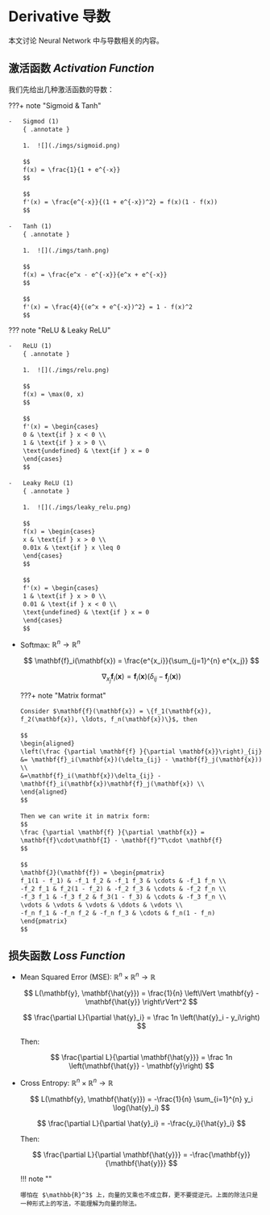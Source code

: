 # Derivative 导数

本文讨论 Neural Network 中与导数相关的内容。

## 激活函数 _Activation Function_

我们先给出几种激活函数的导数：

???+ note "Sigmoid & Tanh"

    -   Sigmod (1)
        { .annotate }

        1.  ![](./imgs/sigmoid.png)

        $$
        f(x) = \frac{1}{1 + e^{-x}}
        $$

        $$
        f'(x) = \frac{e^{-x}}{(1 + e^{-x})^2} = f(x)(1 - f(x))
        $$

    -   Tanh (1)
        { .annotate }

        1.  ![](./imgs/tanh.png)

        $$
        f(x) = \frac{e^x - e^{-x}}{e^x + e^{-x}}
        $$

        $$
        f'(x) = \frac{4}{(e^x + e^{-x})^2} = 1 - f(x)^2
        $$

??? note "ReLU & Leaky ReLU"

    -   ReLU (1)
        { .annotate }

        1.  ![](./imgs/relu.png)

        $$
        f(x) = \max(0, x)
        $$

        $$
        f'(x) = \begin{cases}
        0 & \text{if } x < 0 \\
        1 & \text{if } x > 0 \\
        \text{undefined} & \text{if } x = 0
        \end{cases}
        $$

    -   Leaky ReLU (1)
        { .annotate }

        1.  ![](./imgs/leaky_relu.png)

        $$
        f(x) = \begin{cases}
        x & \text{if } x > 0 \\
        0.01x & \text{if } x \leq 0
        \end{cases}
        $$

        $$
        f'(x) = \begin{cases}
        1 & \text{if } x > 0 \\
        0.01 & \text{if } x < 0 \\
        \text{undefined} & \text{if } x = 0
        \end{cases}
        $$

-   Softmax: $\mathbb{R}^n \rightarrow \mathbb{R}^n$

    $$
    \mathbf{f}_i(\mathbf{x}) = \frac{e^{x_i}}{\sum_{j=1}^{n} e^{x_j}}
    $$

    $$
    \nabla_{x_j} \mathbf{f}_i(\mathbf{x}) = \mathbf{f}_i(\mathbf{x})(\delta_{i j} - \mathbf{f}_j(\mathbf{x}))
    $$

    ???+ note "Matrix format"

        Consider $\mathbf{f}(\mathbf{x}) = \{f_1(\mathbf{x}), f_2(\mathbf{x}), \ldots, f_n(\mathbf{x})\}$, then

        $$
        \begin{aligned}
        \left(\frac {\partial \mathbf{f} }{\partial \mathbf{x}}\right)_{ij} &= \mathbf{f}_i(\mathbf{x})(\delta_{ij} - \mathbf{f}_j(\mathbf{x})) \\
        &=\mathbf{f}_i(\mathbf{x})\delta_{ij} - \mathbf{f}_i(\mathbf{x})\mathbf{f}_j(\mathbf{x}) \\
        \end{aligned}
        $$

        Then we can write it in matrix form:
        $$
        \frac {\partial \mathbf{f} }{\partial \mathbf{x}} = \mathbf{f}\cdot\mathbf{I} - \mathbf{f}^T\cdot \mathbf{f}
        $$

        $$
        \mathbf{J}(\mathbf{f}) = \begin{pmatrix}
        f_1(1 - f_1) & -f_1 f_2 & -f_1 f_3 & \cdots & -f_1 f_n \\
        -f_2 f_1 & f_2(1 - f_2) & -f_2 f_3 & \cdots & -f_2 f_n \\
        -f_3 f_1 & -f_3 f_2 & f_3(1 - f_3) & \cdots & -f_3 f_n \\
        \vdots & \vdots & \vdots & \ddots & \vdots \\
        -f_n f_1 & -f_n f_2 & -f_n f_3 & \cdots & f_n(1 - f_n)
        \end{pmatrix}
        $$

## 损失函数 _Loss Function_

-   Mean Squared Error (MSE): $\mathbb{R}^n \times \mathbb{R}^n \rightarrow \mathbb{R}$

    $$
    L(\mathbf{y}, \mathbf{\hat{y}}) = \frac{1}{n} \left\lVert \mathbf{y} - \mathbf{\hat{y}} \right\rVert^2
    $$

    $$
    \frac{\partial L}{\partial \hat{y}_i} = \frac 1n \left(\hat{y}_i - y_i\right)
    $$

    Then:

    $$
    \frac{\partial L}{\partial \mathbf{\hat{y}}} = \frac 1n \left(\mathbf{\hat{y}} - \mathbf{y}\right)
    $$

-   Cross Entropy: $\mathbb{R}^n \times \mathbb{R}^n \rightarrow \mathbb{R}$

    $$
    L(\mathbf{y}, \mathbf{\hat{y}}) = -\frac{1}{n} \sum_{i=1}^{n} y_i \log(\hat{y}_i)
    $$

    $$
    \frac{\partial L}{\partial \hat{y}_i} = -\frac{y_i}{\hat{y}_i}
    $$

    Then:

    $$
    \frac{\partial L}{\partial \mathbf{\hat{y}}} = -\frac{\mathbf{y}}{\mathbf{\hat{y}}}
    $$

    !!! note ""

        哪怕在 $\mathbb{R}^3$ 上，向量的叉乘也不成立群，更不要提逆元。上面的除法只是一种形式上的写法，不能理解为向量的除法。
